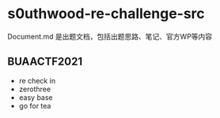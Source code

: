 # s0uthwood-re-challenge-src

Document.md 是出题文档，包括出题思路、笔记、官方WP等内容

## BUAACTF2021

- re check in
- zerothree
- easy base
- go for tea 
